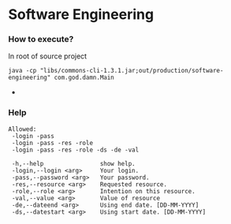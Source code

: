 # Software Engineering

### How to execute? 
In root of source project
```
java -cp "libs/commons-cli-1.3.1.jar;out/production/software-engineering" com.god.damn.Main
```
-
### Help
```
Allowed:
 -login -pass 
 -login -pass -res -role 
 -login -pass -res -role -ds -de -val

 -h,--help                show help.
 -login,--login <arg>     Your login.
 -pass,--password <arg>   Your password.
 -res,--resource <arg>    Requested resource.
 -role,--role <arg>       Intention on this resource.
 -val,--value <arg>       Value of resource
 -de,--dateend <arg>      Using end date. [DD-MM-YYYY]
 -ds,--datestart <arg>    Using start date. [DD-MM-YYYY]
 ```
